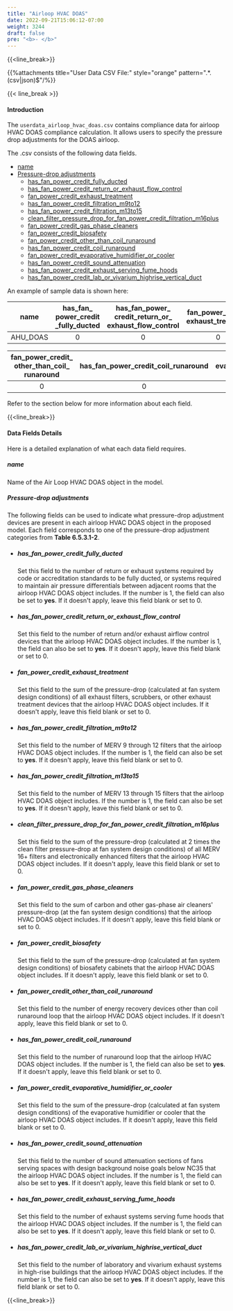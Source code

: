 ```yaml
---
title: "Airloop HVAC DOAS"
date: 2022-09-21T15:06:12-07:00
weight: 3244
draft: false
pre: "<b>- </b>"
---
```


{{<line_break>}}

{{%attachments title="User Data CSV File:" style="orange" pattern=".*\.(csv|json)$"/%}}

{{< line_break >}}

#### Introduction 

The `userdata_airloop_hvac_doas.csv` contains compliance data for airloop HVAC DOAS compliance calculation. It allows users to specify the pressure drop adjustments for the DOAS airloop. 

<!--![user_data_airloop_hvac_doas](/BEM-for-PRM/user_guide/add_compliance_data/images/user_data_airloop_hvac_doas_sample.PNG?width=1000px&align=left&classes=border,alignLeft)-->

The .csv consists of the following data fields.

- [name](#name)
- [Pressure-drop adjustments](#pressure-drop-adjustments)
  - [has_fan_power_credit_fully_ducted](#has_fan_power_credit_fully_ducted)
  - [has_fan_power_credit_return_or_exhaust_flow_control](#has_fan_power_credit_return_or_exhaust_flow_control)
  - [fan_power_credit_exhaust_treatment](#fan_power_credit_exhaust_treatment)
  - [has_fan_power_credit_filtration_m9to12](#has_fan_power_credit_filtration_m9to12)
  - [has_fan_power_credit_filtration_m13to15](#has_fan_power_credit_filtration_m13to15)
  - [clean_filter_pressure_drop_for_fan_power_credit_filtration_m16plus](#clean_filter_pressure_drop_for_fan_power_credit_filtration_m16plus)
  - [fan_power_credit_gas_phase_cleaners](#fan_power_credit_gas_phase_cleaners)
  - [fan_power_credit_biosafety](#fan_power_credit_biosafety)
  - [fan_power_credit_other_than_coil_runaround](#fan_power_credit_other_than_coil_runaround)
  - [has_fan_power_credit_coil_runaround](#has_fan_power_credit_coil_runaround)
  - [fan_power_credit_evaporative_humidifier_or_cooler](#fan_power_credit_evaporative_humidifier_or_cooler)
  - [has_fan_power_credit_sound_attenuation](#has_fan_power_credit_sound_attenuation)
  - [has_fan_power_credit_exhaust_serving_fume_hoods](#has_fan_power_credit_exhaust_serving_fume_hoods)
  - [has_fan_power_credit_lab_or_vivarium_highrise_vertical_duct](#has_fan_power_credit_lab_or_vivarium_highrise_vertical_duct)

An example of sample data is shown here:

|name|has_fan_ power_credit _fully_ducted|has_fan_power_ credit_return_or_ exhaust_flow_control|fan_power_credit_ exhaust_treatment|has_fan_power_ credit_filtration_m9to12|has_fan_power_ credit_filtration_m13to15|clean_filter_pressure_ drop_for_fan_power_ credit_filtration_m16plus|fan_power_credit_ gas_phase_cleaners|fan_power_credit_ biosafety|
|:--:|:--------------------------------:|:-------------------------------------------------:|:------------------------------------:|:-------------------------------------:|:--------------------------------------:|:------------------------------------------------------------------:|:--------------------------------:|:----------------------:|
|AHU_DOAS|0|0|0|0|yes|0|0|0|

|fan_power_credit_ other_than_coil_ runaround|has_fan_power_credit_coil_runaround|fan_power_credit_ evaporative_humidifier_or_ cooler|has_fan_power_ credit_sound_ attenuation|has_fan_power_ credit_exhaust_ serving_fume_hoods|has_fan_power_ credit_lab_or_vivarium_ highrise_vertical_duct|
|:--------------------------------:|:------------------------:|:----------------------------------------:|:-----------------------------------------------:|:------------------------------------:|:---------------------------------------------:|
|0|0|0|0|0|0|0|0|

Refer to the section below for more information about each field.

{{<line_break>}}

#### Data Fields Details

Here is a detailed explanation of what each data field requires. 

##### **name**
Name of the Air Loop HVAC DOAS object in the model. 

##### **Pressure-drop adjustments**

The following fields can be used to indicate what pressure-drop adjustment devices are present in each airloop HVAC DOAS object in the proposed model. Each field corresponds to one of the pressure-drop adjustment categories from **Table 6.5.3.1-2**.

- ##### has_fan_power_credit_fully_ducted

  Set this field to the number of return or exhaust systems required by code or accreditation standards to be fully ducted, or systems required to maintain air pressure differentials between adjacent rooms that the airloop HVAC DOAS object includes. If the number is 1, the field can also be set to **yes**. If it doesn't apply, leave this field blank or set to 0.

- ##### has_fan_power_credit_return_or_exhaust_flow_control

  Set this field to the number of return and/or exhaust airflow control devices that the airloop HVAC DOAS object includes. If the number is 1, the field can also be set to **yes**. If it doesn't apply, leave this field blank or set to 0.

- ##### fan_power_credit_exhaust_treatment

  Set this field to the sum of the pressure-drop (calculated at fan system design conditions) of all exhaust filters, scrubbers, or other exhaust treatment devices that the airloop HVAC DOAS object includes. If it doesn't apply, leave this field blank or set to 0.

- ##### has_fan_power_credit_filtration_m9to12

  Set this field to the number of MERV 9 through 12 filters that the airloop HVAC DOAS object includes. If the number is 1, the field can also be set to **yes**. If it doesn't apply, leave this field blank or set to 0.

- ##### has_fan_power_credit_filtration_m13to15

  Set this field to the number of MERV 13 through 15 filters that the airloop HVAC DOAS object includes. If the number is 1, the field can also be set to **yes**. If it doesn't apply, leave this field blank or set to 0.

- ##### clean_filter_pressure_drop_for_fan_power_credit_filtration_m16plus

  Set this field to the sum of the pressure-drop (calculated at 2 times the clean filter pressure-drop at fan system design conditions) of all MERV 16+ filters and electronically enhanced filters that the airloop HVAC DOAS object includes. If it doesn't apply, leave this field blank or set to 0.

- ##### fan_power_credit_gas_phase_cleaners

  Set this field to the sum of carbon and other gas-phase air cleaners' pressure-drop (at the fan system design conditions) that the airloop HVAC DOAS object includes. If it doesn't apply, leave this field blank or set to 0.

- ##### fan_power_credit_biosafety

  Set this field to the sum of the pressure-drop (calculated at fan system design conditions) of biosafety cabinets that the airloop HVAC DOAS object includes. If it doesn't apply, leave this field blank or set to 0.

- ##### fan_power_credit_other_than_coil_runaround

  Set this field to the number of energy recovery devices other than coil runaround loop that the airloop HVAC DOAS object includes. If it doesn't apply, leave this field blank or set to 0.

- ##### has_fan_power_credit_coil_runaround

  Set this field to the number of runaround loop that the airloop HVAC DOAS object includes. If the number is 1, the field can also be set to **yes**. If it doesn't apply, leave this field blank or set to 0.

- ##### fan_power_credit_evaporative_humidifier_or_cooler

  Set this field to the sum of the pressure-drop (calculated at fan system design conditions) of the evaporative humidifier or cooler that the airloop HVAC DOAS object includes. If it doesn't apply, leave this field blank or set to 0.

- ##### has_fan_power_credit_sound_attenuation

  Set this field to the number of sound attenuation sections of fans serving spaces with design background noise goals below NC35 that the airloop HVAC DOAS object includes. If the number is 1, the field can also be set to **yes**. If it doesn't apply, leave this field blank or set to 0.

- ##### has_fan_power_credit_exhaust_serving_fume_hoods

  Set this field to the number of exhaust systems serving fume hoods that the airloop HVAC DOAS object includes. If the number is 1, the field can also be set to **yes**. If it doesn't apply, leave this field blank or set to 0.

- ##### has_fan_power_credit_lab_or_vivarium_highrise_vertical_duct

  Set this field to the number of laboratory and vivarium exhaust systems in high-rise buildings that the airloop HVAC DOAS object includes. If the number is 1, the field can also be set to **yes**. If it doesn't apply, leave this field blank or set to 0.

{{<line_break>}}
